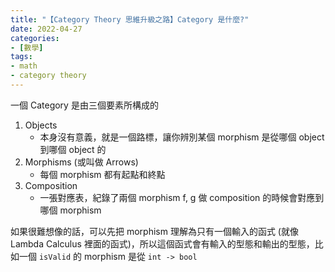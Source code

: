 ```yaml
---
title: "【Category Theory 思維升級之路】Category 是什麼?"
date: 2022-04-27
categories:
- [數學]
tags:
- math
- category theory
---
```


一個 Category 是由三個要素所構成的
1. Objects
    - 本身沒有意義，就是一個路標，讓你辨別某個 morphism 是從哪個 object 到哪個 object 的
2. Morphisms (或叫做 Arrows)
    - 每個 morphism 都有起點和終點
3. Composition
    - 一張對應表，紀錄了兩個 morphism f, g 做 composition 的時候會對應到哪個 morphism

如果很難想像的話，可以先把 morphism 理解為只有一個輸入的函式 (就像 Lambda Calculus 裡面的函式)，所以這個函式會有輸入的型態和輸出的型態，比如一個 `isValid` 的 morphism 是從 `int -> bool`

